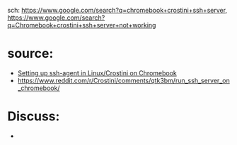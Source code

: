sch: https://www.google.com/search?q=chromebook+crostini+ssh+server, https://www.google.com/search?q=Chromebook+crostini+ssh+server+not+working

# source:
- [Setting up ssh-agent in Linux/Crostini on Chromebook](https://gist.github.com/parsley42/f1871360204bb55c3d69f10ec05f5cee)
- https://www.reddit.com/r/Crostini/comments/qtk3bm/run_ssh_server_on_chromebook/

# Discuss:
- 

